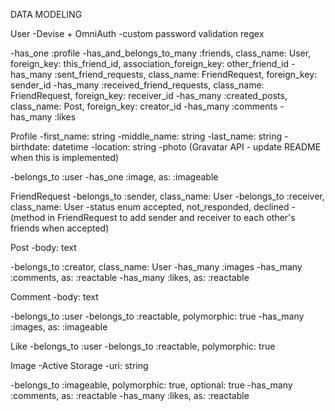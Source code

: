 DATA MODELING

User
-Devise + OmniAuth
-custom password validation regex

-has_one :profile
-has_and_belongs_to_many :friends, class_name: User, 
                                  foreign_key: this_friend_id, 
                                  association_foreign_key: other_friend_id
-has_many :sent_friend_requests, class_name: FriendRequest, foreign_key: sender_id
-has_many :received_friend_requests, class_name: FriendRequest, foreign_key: receiver_id
-has_many :created_posts, class_name: Post, foreign_key: creator_id
-has_many :comments
-has_many :likes
 
Profile
-first_name: string
-middle_name: string
-last_name: string
-birthdate: datetime
-location: string
-photo (Gravatar API - update README when this is implemented)

-belongs_to :user
-has_one :image, as: :imageable

FriendRequest
-belongs_to :sender, class_name: User
-belongs_to :receiver, class_name: User
-status enum accepted, not_responded, declined
-(method in FriendRequest to add sender and receiver to each other's friends when accepted)

Post
-body: text

-belongs_to :creator, class_name: User
-has_many :images
-has_many :comments, as: :reactable
-has_many :likes, as: :reactable

Comment
-body: text

-belongs_to :user
-belongs_to :reactable, polymorphic: true
-has_many :images, as: :imageable

Like
-belongs_to :user
-belongs_to :reactable, polymorphic: true

Image
-Active Storage
-uri: string

-belongs_to :imageable, polymorphic: true, optional: true
-has_many :comments, as: :reactable
-has_many :likes, as: :reactable

